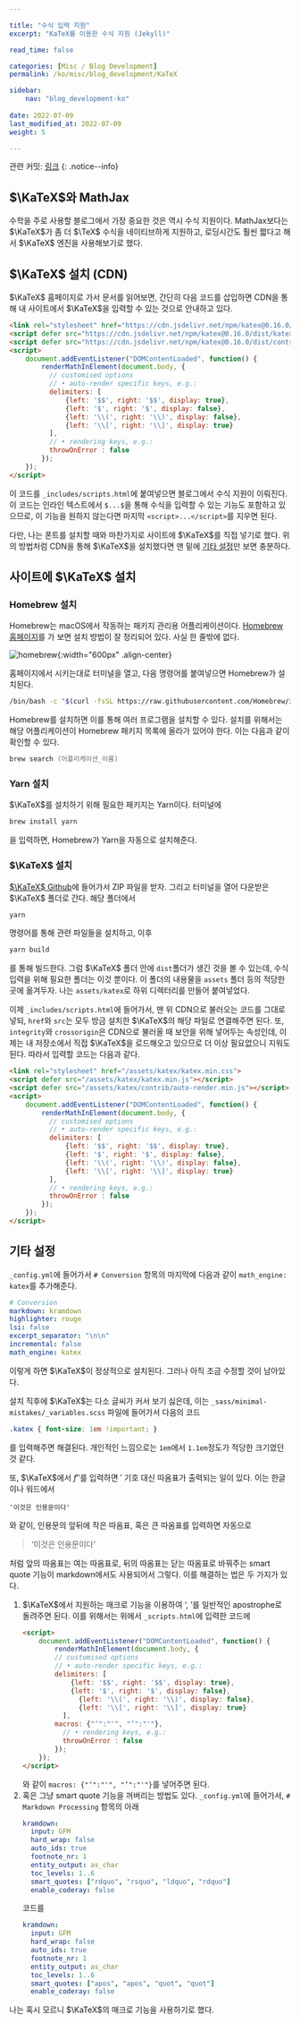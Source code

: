 ```yaml
---

title: "수식 입력 지원"
excerpt: "KaTeX를 이용한 수식 지원 (Jekyll)"

read_time: false

categories: [Misc / Blog Development]
permalink: /ko/misc/blog_development/KaTeX

sidebar: 
    nav: "blog_development-ko"
    
date: 2022-07-09
last_modified_at: 2022-07-09
weight: 5

---
```


관련 커밋: [링크](https://github.com/math-jh/math-jh.github.io/commit/206851e8a65ac680b3b288428ed467ec37fcfdc1)
{: .notice--info}

## $\KaTeX$와 MathJax

수학을 주로 사용할 블로그에서 가장 중요한 것은 역시 수식 지원이다. MathJax보다는 $\KaTeX$가 좀 더 $\TeX$ 수식을 네이티브하게 지원하고, 로딩시간도 훨씬 짧다고 해서 $\KaTeX$ 엔진을 사용해보기로 했다. 

## $\KaTeX$ 설치 (CDN)

$\KaTeX$ 홈페이지로 가서 문서를 읽어보면, 간단히 다음 코드를 삽입하면 CDN을 통해 내 사이트에서 $\KaTeX$을 입력할 수 있는 것으로 안내하고 있다.

```html
<link rel="stylesheet" href="https://cdn.jsdelivr.net/npm/katex@0.16.0/dist/katex.min.css" integrity="sha384-Xi8rHCmBmhbuyyhbI88391ZKP2dmfnOl4rT9ZfRI7mLTdk1wblIUnrIq35nqwEvC" crossorigin="anonymous">
<script defer src="https://cdn.jsdelivr.net/npm/katex@0.16.0/dist/katex.min.js" integrity="sha384-X/XCfMm41VSsqRNQgDerQczD69XqmjOOOwYQvr/uuC+j4OPoNhVgjdGFwhvN02Ja" crossorigin="anonymous"></script>
<script defer src="https://cdn.jsdelivr.net/npm/katex@0.16.0/dist/contrib/auto-render.min.js" integrity="sha384-+XBljXPPiv+OzfbB3cVmLHf4hdUFHlWNZN5spNQ7rmHTXpd7WvJum6fIACpNNfIR" crossorigin="anonymous"></script>
<script>
    document.addEventListener("DOMContentLoaded", function() {
        renderMathInElement(document.body, {
          // customised options
          // • auto-render specific keys, e.g.:
          delimiters: [
              {left: '$$', right: '$$', display: true},
              {left: '$', right: '$', display: false},
              {left: '\\(', right: '\\)', display: false},
              {left: '\\[', right: '\\]', display: true}
          ],
          // • rendering keys, e.g.:
          throwOnError : false
        });
    });
</script>
```
이 코드를 `_includes/scripts.html`에 붙여넣으면 블로그에서 수식 지원이 이뤄진다. 이 코드는 인라인 텍스트에서 `$...$`을 통해 수식을 입력할 수 있는 기능도 포함하고 있으므로, 이 기능을 원하지 않는다면 마지막 `<script>...</script>`를 지우면 된다.

다만, 나는 폰트를 설치할 때와 마찬가지로 사이트에 $\KaTeX$를 직접 넣기로 했다. 위의 방법처럼 CDN을 통해 $\KaTeX$을 설치했다면 맨 밑에 [기타 설정](#기타-설정)만 보면 충분하다.

## 사이트에 $\KaTeX$ 설치

### Homebrew 설치

Homebrew는 macOS에서 작동하는 패키지 관리용 어플리케이션이다. [Homebrew 홈페이지](https://brew.sh/index_ko)를 가 보면 설치 방법이 잘 정리되어 있다. 사실 한 줄밖에 없다.

![homebrew](/assets/images/Blog_development/KaTeX-1.png){:width="600px" .align-center}

홈페이지에서 시키는대로 터미널을 열고, 다음 명령어를 붙여넣으면 Homebrew가 설치된다.

```zsh
/bin/bash -c "$(curl -fsSL https://raw.githubusercontent.com/Homebrew/install/HEAD/install.sh)"
```

Homebrew를 설치하면 이를 통해 여러 프로그램을 설치할 수 있다. 설치를 위해서는 해당 어플리케이션이 Homebrew 패키지 목록에 올라가 있어야 한다. 이는 다음과 같이 확인할 수 있다.
```zsh
brew search (어플리케이션_이름)
```

### Yarn 설치

$\KaTeX$를 설치하기 위해 필요한 패키지는 Yarn이다. 터미널에

```zsh
brew install yarn
```
을 입력하면, Homebrew가 Yarn을 자동으로 설치해준다.

### $\KaTeX$ 설치

[$\KaTeX$ Github](https://github.com/KaTeX/KaTeX/releases)에 들어가서 ZIP 파일을 받자. 그리고 터미널을 열어 다운받은 $\KaTeX$ 폴더로 간다. 해당 폴더에서 
```zsh
yarn
```
명령어를 통해 관련 파일들을 설치하고, 이후
```zsh
yarn build
```
를 통해 빌드한다. 그럼 $\KaTeX$ 폴더 안에 `dist`폴더가 생긴 것을 볼 수 있는데, 수식입력을 위해 필요한 폴더는 이것 뿐이다. 이 폴더의 내용물을 `assets` 폴더 등의 적당한 곳에 옮겨두자. 나는 `assets/katex`로 하위 디렉터리를 만들어 붙여넣었다. 

이제 `_includes/scripts.html`에 들어가서, 맨 위 CDN으로 불러오는 코드를 그대로 넣되, `href`와 `src`는 모두 방금 설치한 $\KaTeX$의 해당 파일로 연결해주면 된다. 또, `integrity`와 `crossorigin`은 CDN으로 불러올 때 보안을 위해 넣어두는 속성인데, 이제는 내 저장소에서 직접 $\KaTeX$을 로드해오고 있으므로 더 이상 필요없으니 지워도 된다. 따라서 입력할 코드는 다음과 같다.

```html
<link rel="stylesheet" href="/assets/katex/katex.min.css">
<script defer src="/assets/katex/katex.min.js"></script>
<script defer src="/assets/katex/contrib/auto-render.min.js"></script>
<script>
    document.addEventListener("DOMContentLoaded", function() {
        renderMathInElement(document.body, {
          // customised options
          // • auto-render specific keys, e.g.:
          delimiters: [
              {left: '$$', right: '$$', display: true},
              {left: '$', right: '$', display: false},
              {left: '\\(', right: '\\)', display: false},
              {left: '\\[', right: '\\]', display: true}
          ],
          // • rendering keys, e.g.:
          throwOnError : false
        });
    });
</script>
```

## 기타 설정

`_config.yml`에 들어가서 `# Conversion` 항목의 마지막에 다음과 같이 `math_engine: katex`를 추가해준다. 
```yml
# Conversion
markdown: kramdown
highlighter: rouge
lsi: false
excerpt_separator: "\n\n"
incremental: false
math_engine: katex
```
이렇게 하면 $\KaTeX$이 정상적으로 설치된다. 그러나 아직 조금 수정할 것이 남아있다.

설치 직후에 $\KaTeX$는 다소 글씨가 커서 보기 싫은데, 이는 `_sass/minimal-mistakes/_variables.scss` 파일에 들어가서 다음의 코드
```scss
.katex { font-size: 1em !important; }
```
를 입력해주면 해결된다. 개인적인 느낌으로는 `1em`에서 `1.1em`정도가 적당한 크기였던 것 같다. 

또, $\KaTeX$에서 $f''$를 입력하면 $\prime$ 기호 대신 따옴표가 출력되는 일이 있다. 이는 한글이나 워드에서
```
'이것은 인용문이다'
```
와 같이, 인용문의 앞뒤에 작은 따옴표, 혹은 큰 따옴표를 입력하면 자동으로  

> &lsquo;이것은 인용문이다&rsquo;  

처럼 앞의 따옴표는 여는 따옴표로, 뒤의 따옴표는 닫는 따옴표로 바꿔주는 smart quote 기능이 markdown에서도 사용되어서 그렇다. 이를 해결하는 법은 두 가지가 있다.

1. $\KaTeX$에서 지원하는 매크로 기능을 이용하여 &lsquo;, &rsquo;를 일반적인 apostrophe로 돌려주면 된다. 이를 위해서는 위에서 `_scripts.html`에 입력한 코드에
    ```html
    <script>
        document.addEventListener("DOMContentLoaded", function() {
            renderMathInElement(document.body, {
            // customised options
            // • auto-render specific keys, e.g.:
            delimiters: [
                {left: '$$', right: '$$', display: true},
                {left: '$', right: '$', display: false},
                  {left: '\\(', right: '\\)', display: false},
                  {left: '\\[', right: '\\]', display: true}
              ],
            macros: {"‘":"'", "’":"'"},
              // • rendering keys, e.g.:
              throwOnError : false
            });
        });
    </script>
    ```
    와 같이 `macros: {"‘":"'", "’":"'"}`를 넣어주면 된다.
2. 혹은 그냥 smart quote 기능을 꺼버리는 방법도 있다. `_config.yml`에 들어가서, `# Markdown Processing` 항목의 아래
    ```yml
    kramdown:
      input: GFM
      hard_wrap: false
      auto_ids: true
      footnote_nr: 1
      entity_output: as_char
      toc_levels: 1..6
      smart_quotes: ["rdquo", "rsquo", "ldquo", "rdquo"]
      enable_coderay: false
    ```
    코드를
    ```yml
    kramdown:
      input: GFM
      hard_wrap: false
      auto_ids: true
      footnote_nr: 1
      entity_output: as_char
      toc_levels: 1..6
      smart_quotes: ["apos", "apos", "quot", "quot"]
      enable_coderay: false
    ```

나는 혹시 모르니 $\KaTeX$의 매크로 기능을 사용하기로 했다.